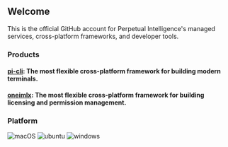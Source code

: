 ## Welcome
This is the official GitHub account for Perpetual Intelligence's managed services, cross-platform frameworks, and developer tools.

### Products
#### [pi-cli](https://github.com/perpetualintelligence/terminal): The most flexible cross-platform framework for building modern terminals.
#### [oneimlx](https://github.com/perpetualintelligence/onimlx): The most flexible cross-platform framework for building licensing and permission management.

### Platform
![macOS](https://img.shields.io/badge/macOS-grey?style=flat-square&logo=macos)
![ubuntu](https://img.shields.io/badge/ubuntu-grey?style=flat-square&logo=ubuntu)
![windows](https://img.shields.io/badge/windows-grey?style=flat-square&logo=windows)


